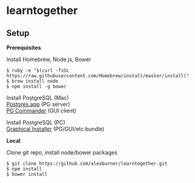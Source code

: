 learntogether
=============  

Setup
-----
  
**Prerequisites**

Install Homebrew, Node.js, Bower
```
$ ruby -e "$(curl -fsSL https://raw.githubusercontent.com/Homebrew/install/master/install)"
$ brew install node
$ npm install -g bower
```
Install PostgreSQL (Mac)  
[Postgres.app](http://postgresapp.com/) (PG server)  
[PG Commander](https://eggerapps.at/pgcommander/) (GUI client)  

Install PostgreSQL (PC)  
[Graphical Installer](http://www.postgresql.org/download/windows/) (PG/GUI/etc bundle)  

**Local**

Clone git repo, install node/bower packages
```
$ git clone https://github.com/alexburner/learntogether.git
$ npm install
$ bower install
```